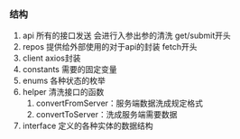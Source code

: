 ### 结构
1. api 所有的接口发送 会进行入参出参的清洗 get/submit开头
2. repos 提供给外部使用的对于api的封装 fetch开头
3. client axios封装
4. constants 需要的固定变量
5. enums 各种状态的枚举
6. helper 清洗接口的函数
   1. convertFromServer：服务端数据洗成规定格式
   2. convertToServer：洗成服务端需要数据
7. interface 定义的各种实体的数据结构


